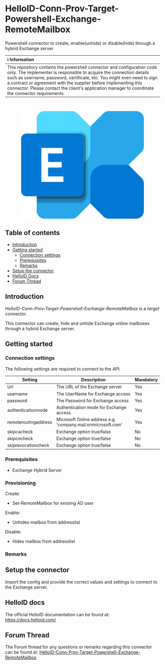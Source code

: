 # HelloID-Conn-Prov-Target-Powershell-Exchange-RemoteMailbox
Powershell connector to create, enable(unhide) or disable(hide) through a hybrid Exchange server

| :information_source: Information |
|:---------------------------|
| This repository contains the powershell connector and configuration code only. The implementer is responsible to acquire the connection details such as username, password, certificate, etc. You might even need to sign a contract or agreement with the supplier before implementing this connector. Please contact the client's application manager to coordinate the connector requirements.       |

<br />

<p align="center">
  <img src="assets/logo.png" width="400">
</p>

## Table of contents

- [Introduction](#Introduction)
- [Getting started](#Getting-started)
  + [Connection settings](#Connection-settings)
  + [Prerequisites](#Prerequisites)
  + [Remarks](#Remarks)
- [Setup the connector](@Setup-The-Connector)
- [HelloID Docs](#HelloID-docs)
- [Forum Thread](#forum-thread)

## Introduction

_HelloID-Conn-Prov-Target-Powershell-Exchange-RemoteMailbox_ is a _target_ connector.   

This connector can create, hide and unhide Exchange online mailboxes through a hybrid Exchange server.

## Getting started

### Connection settings

The following settings are required to connect to the API.

| Setting      | Description                        | Mandatory   |
| ------------ | -----------                        | ----------- |
| Url      | The URL of the Exchange server              | Yes |
| username     | The UserName for Exchange access | Yes |
| password     | The Password for Exchange access | Yes |
| authenticationmode      | Authentication mode for Exchange access| Yes |
| remoteroutingaddress | Microsoft Online address e.g. 'company.mail.onmicrosoft.com'  | Yes |
| skipcacheck | Exchange option true/false  | No |
| skipcncheck | Exchange option true/false  | No |
| skiprevocationcheck | Exchange option true/false  | No |

### Prerequisites
* Exchange Hybrid Server

### Provisioning

Create:
* Set-RemoteMailbox for existing AD user  

Enable:
*  Unhides mailbox from addresslist

Disable:
*  Hides mailbox from addresslist

### Remarks
 
## Setup the connector

Import the config and provide the correct values and settings to connect to the Exchange server.

## HelloID docs

The official HelloID documentation can be found at: https://docs.helloid.com/

## Forum Thread
The Forum thread for any questions or remarks regarding this connector can be found at: [HelloID-Conn-Prov-Target-Powershell-Exchange-RemoteMailbox]()
